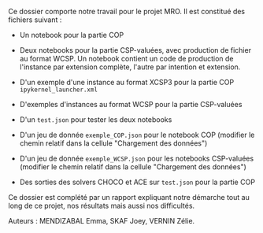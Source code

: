 Ce dossier comporte notre travail pour le projet MRO.
Il est constitué des fichiers suivant :

* Un notebook pour la partie COP

* Deux notebooks pour la partie CSP-valuées, avec production de fichier au format WCSP. Un notebook contient un code de production de l'instance par extension complète, l'autre par intention et extension.

* D'un exemple d'une instance au format XCSP3 pour la partie COP `ipykernel_launcher.xml`

* D'exemples d'instances au format WCSP pour la partie CSP-valuées

* D'un `test.json` pour tester les deux notebooks

* D'un jeu de donnée `exemple_COP.json` pour le notebook COP (modifier le chemin relatif dans la cellule "Chargement des données")

* D'un jeu de donnée `exemple_WCSP.json` pour les notebooks CSP-valuées (modifier le chemin relatif dans la cellule "Chargement des données")

* Des sorties des solvers CHOCO et ACE sur `test.json` pour la partie COP

Ce dossier est complété par un rapport expliquant notre démarche tout au long de ce projet, nos résultats mais aussi nos difficultés.

Auteurs : MENDIZABAL Emma, SKAF Joey, VERNIN Zélie.
